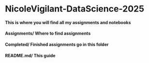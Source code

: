 # NicoleVigilant-DataScience-2025
#### This is where you will find all my assignments and notebooks

#### Assignments/ Where to find assignments
#### Completed/ Finished assignments go in this folder
#### README.md/ This guide 
